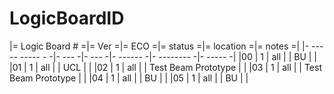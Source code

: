 # LogicBoardID

|= Logic Board # =|= Ver =|=  ECO =|= status =|= location =|= notes =|
|- ----- ----- - -|- --- -|-  --- -|- ------ -|- -------- -|- ----- -|
|00 | 1 | all |  | BU |  |
|01 | 1 | all |  | UCL | |
|02 | 1 | all |  | Test Beam Prototype | |
|03 | 1 | all |  | Test Beam Prototype | |
|04 | 1 | all |  | BU | |
|05 | 1 | all |  | BU | |

